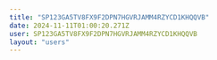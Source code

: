 ```yaml
---
title: "SP123GA5TV8FX9F2DPN7HGVRJAMM4RZYCD1KHQQVB"
date: 2024-11-11T01:00:20.271Z
user: SP123GA5TV8FX9F2DPN7HGVRJAMM4RZYCD1KHQQVB
layout: "users"
---
```

    